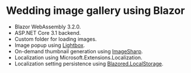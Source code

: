 # Wedding image gallery using Blazor

* Blazor WebAssembly 3.2.0.
* ASP.NET Core 3.1 backend.
* Custom folder for loading images.
* Image popup using [Lightbox](https://lokeshdhakar.com/projects/lightbox2/).
* On-demand thumbnail generation using [ImageSharp](https://github.com/SixLabors/ImageSharp).
* Localization using Microsoft.Extensions.Localization.
* Localization setting persistence using [Blazored.LocalStorage](https://github.com/Blazored/LocalStorage).
